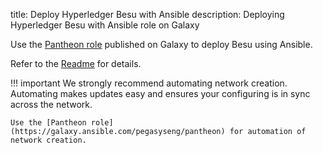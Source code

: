 title: Deploy Hyperledger Besu with Ansible 
description: Deploying Hyperledger Besu with Ansible role on Galaxy 
<!--- END of page meta data -->

Use the [Pantheon role](https://galaxy.ansible.com/pegasyseng/pantheon) published on Galaxy to deploy Besu using Ansible. 

Refer to the [Readme](https://galaxy.ansible.com/pegasyseng/pantheon) for details.  

!!! important
    We strongly recommend automating network creation. Automating makes updates easy and ensures your
    configuring is in sync across the network. 
    
    Use the [Pantheon role](https://galaxy.ansible.com/pegasyseng/pantheon) for automation of network creation. 
